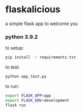 # flaskalicious

a simple flask app to welcome you

### python 3.9.2

to setup:
```bash
pip install -r requirements.txt
```

to test:
```bash
python app_test.py
```

to run:
```bash
export FLASK_APP=app
export FLASK_ENV=development
flask run
```
